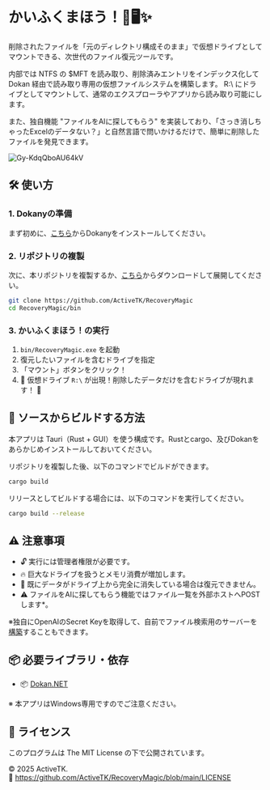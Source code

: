 # かいふくまほう！🔮🖥️✨

削除されたファイルを「元のディレクトリ構成そのまま」で仮想ドライブとしてマウントできる、次世代のファイル復元ツールです。

内部では NTFS の $MFT を読み取り、削除済みエントリをインデックス化して Dokan 経由で読み取り専用の仮想ファイルシステムを構築します。
R:\ にドライブとしてマウントして、通常のエクスプローラやアプリから読み取り可能にします。

また、独自機能 "ファイルをAIに探してもらう" を実装しており、「さっき消しちゃったExcelのデータない？」と自然言語で問いかけるだけで、簡単に削除したファイルを発見できます。

![Gy-KdqQboAU64kV](https://github.com/user-attachments/assets/3f1dfc23-2e13-439a-a6a2-b1e2c5477f90)

## 🛠️ 使い方

###  1. Dokanyの準備

まず初めに、[こちら](https://github.com/dokan-dev/dokany/releases/download/v2.2.1.1000/DokanSetup.exe)からDokanyをインストールしてください。

###  2. リポジトリの複製

次に、本リポジトリを複製するか、[こちら](https://github.com/ActiveTK/RecoveryMagic/archive/refs/heads/main.zip)からダウンロードして展開してください。

```bash
git clone https://github.com/ActiveTK/RecoveryMagic
cd RecoveryMagic/bin
```

### 3. かいふくまほう！の実行

1. `bin/RecoveryMagic.exe` を起動
2. 復元したいファイルを含むドライブを指定
3. 「マウント」ボタンをクリック！
4. 🎈 仮想ドライブ `R:\` が出現！削除したデータだけを含むドライブが現れます！ 🎈

## 🧰 ソースからビルドする方法

本アプリは Tauri（Rust + GUI）を使う構成です。Rustとcargo、及びDokanをあらかじめインストールしておいてください。

リポジトリを複製した後、以下のコマンドでビルドができます。

```bash
cargo build
```

リリースとしてビルドする場合には、以下のコマンドを実行してください。

```bash
cargo build --release
```

## ⚠️ 注意事項

- 🔓 実行には管理者権限が必要です。
- 🔥 巨大なドライブを扱うとメモリ消費が増加します。
- 💾 既にデータがドライブ上から完全に消失している場合は復元できません。
- ⚠️ ファイルをAIに探してもらう機能ではファイル一覧を外部ホストへPOSTします*。

※独自にOpenAIのSecret Keyを取得して、自前でファイル検索用のサーバーを[構築](https://github.com/ActiveTK/RecoveryMagic/blob/main/backend/README.md)することもできます。

## 📦 必要ライブラリ・依存

- 📦 [Dokan.NET](https://github.com/dokan-dev/dokan-dotnet)

※ 本アプリはWindows専用ですのでご注意ください。

## 📄 ライセンス

このプログラムは The MIT License の下で公開されています。

© 2025 ActiveTK.  
🔗 https://github.com/ActiveTK/RecoveryMagic/blob/main/LICENSE
